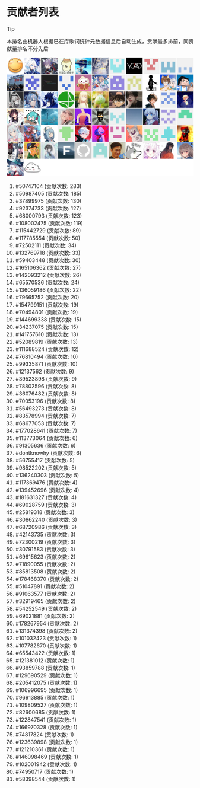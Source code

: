 # 贡献者列表

> [!TIP]
> 本排名由机器人根据已在库歌词统计元数据信息后自动生成，贡献最多排前，同贡献量排名不分先后

![贡献者头像画廊](./CONTRIBUTORS.svg)

1. #50747104 (贡献次数: 283)
2. #50987405 (贡献次数: 185)
3. #37899975 (贡献次数: 130)
4. #92374733 (贡献次数: 127)
5. #68000793 (贡献次数: 123)
6. #108002475 (贡献次数: 119)
7. #115442729 (贡献次数: 89)
8. #117785554 (贡献次数: 50)
9. #72502111 (贡献次数: 34)
10. #132769718 (贡献次数: 33)
11. #59403448 (贡献次数: 30)
12. #165106362 (贡献次数: 27)
13. #142093212 (贡献次数: 26)
14. #65570536 (贡献次数: 24)
15. #136059186 (贡献次数: 22)
16. #79665752 (贡献次数: 20)
17. #154799151 (贡献次数: 19)
18. #70494801 (贡献次数: 19)
19. #144699338 (贡献次数: 15)
20. #34237075 (贡献次数: 15)
21. #141757610 (贡献次数: 13)
22. #52089819 (贡献次数: 13)
23. #111688524 (贡献次数: 12)
24. #76810494 (贡献次数: 10)
25. #99335871 (贡献次数: 10)
26. #12137562 (贡献次数: 9)
27. #39523898 (贡献次数: 9)
28. #78802596 (贡献次数: 8)
29. #36076482 (贡献次数: 8)
30. #70053196 (贡献次数: 8)
31. #56493273 (贡献次数: 8)
32. #83578994 (贡献次数: 7)
33. #68677053 (贡献次数: 7)
34. #177028641 (贡献次数: 7)
35. #113773064 (贡献次数: 6)
36. #91305636 (贡献次数: 6)
37. #dontknowhy (贡献次数: 6)
38. #56755417 (贡献次数: 5)
39. #98522202 (贡献次数: 5)
40. #136240303 (贡献次数: 5)
41. #117369476 (贡献次数: 4)
42. #139452696 (贡献次数: 4)
43. #181631327 (贡献次数: 4)
44. #69028759 (贡献次数: 3)
45. #25819318 (贡献次数: 3)
46. #30862240 (贡献次数: 3)
47. #68720986 (贡献次数: 3)
48. #42143735 (贡献次数: 3)
49. #72300219 (贡献次数: 3)
50. #30791583 (贡献次数: 3)
51. #69615623 (贡献次数: 2)
52. #71890055 (贡献次数: 2)
53. #85813508 (贡献次数: 2)
54. #178468370 (贡献次数: 2)
55. #51047891 (贡献次数: 2)
56. #91063577 (贡献次数: 2)
57. #32919465 (贡献次数: 2)
58. #54252549 (贡献次数: 2)
59. #69021881 (贡献次数: 2)
60. #178267954 (贡献次数: 2)
61. #131374398 (贡献次数: 2)
62. #101032423 (贡献次数: 1)
63. #107782670 (贡献次数: 1)
64. #65543422 (贡献次数: 1)
65. #121381012 (贡献次数: 1)
66. #93859788 (贡献次数: 1)
67. #129690529 (贡献次数: 1)
68. #205412075 (贡献次数: 1)
69. #106996695 (贡献次数: 1)
70. #96913885 (贡献次数: 1)
71. #109809527 (贡献次数: 1)
72. #82600685 (贡献次数: 1)
73. #122847541 (贡献次数: 1)
74. #166970328 (贡献次数: 1)
75. #74817824 (贡献次数: 1)
76. #123639898 (贡献次数: 1)
77. #121210361 (贡献次数: 1)
78. #146098469 (贡献次数: 1)
79. #102001942 (贡献次数: 1)
80. #74950717 (贡献次数: 1)
81. #58398544 (贡献次数: 1)

